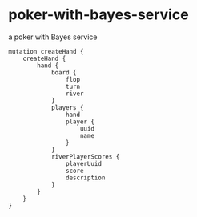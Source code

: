 # poker-with-bayes-service
a poker with Bayes service

```
mutation createHand {
	createHand {
		hand {
			board {
				flop
				turn
				river
			}
			players {
				hand
				player {
					uuid
					name
				}
			}
			riverPlayerScores {
				playerUuid
				score
				description
			}
		}
	}
}
```
